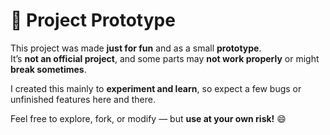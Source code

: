 # 🔧 Project Prototype

This project was made **just for fun** and as a small **prototype**.  
It’s **not an official project**, and some parts may **not work properly** or might **break sometimes**.  

I created this mainly to **experiment and learn**, so expect a few bugs or unfinished features here and there.  

Feel free to explore, fork, or modify — but **use at your own risk!** 😄
